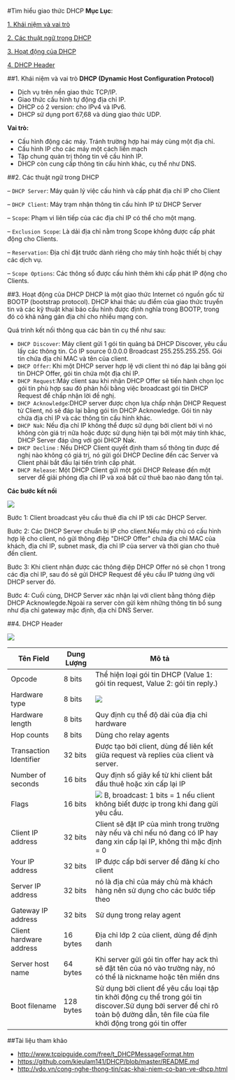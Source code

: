 #Tìm hiểu giao thức DHCP
**Mục Lục**:

[1. Khái niệm và vai trò](#1)

[2. Các thuật ngữ  trong DHCP](#2)

[3. Hoạt động của DHCP](#3)

[4. DHCP Header](#4)

<a name="1"></a>
##1. Khái niệm và vai trò
**DHCP (Dynamic Host Configuration Protocol)**
- Dịch vụ trên nền giao thức TCP/IP.
- Giao thức cấu hình tự động địa chỉ IP.
- DHCP có 2 version: cho IPv4 và IPv6.
- DHCP sử dụng port 67,68 và dùng giao thức UDP.

**Vai trò:**

- Cấu hình động các máy. Tránh trường hợp hai máy cùng một địa chỉ.
- Cấu hình IP cho các máy một cách liền mạch
- Tập chung quản trị thông tin về cấu hình IP.
- DHCP còn cung cấp thông tin cấu hình khác, cụ thể như DNS.

<a name="2"></a>
##2. Các thuật ngữ  trong DHCP

– `DHCP Server`: Máy quản lý việc cấu hình và cấp phát địa chỉ IP cho Client

– `DHCP Client`: Máy trạm nhận thông tin cấu hình IP từ DHCP Server

– `Scope`: Phạm vi liên tiếp của các địa chỉ IP có thể cho một mạng.

– `Exclusion Scope`: Là dải địa chỉ nằm trong Scope không được cấp phát động cho Clients.

– `Reservation`: Địa chỉ đặt trước dành riêng cho máy tính hoặc thiết bị chạy các dịch vụ. 

– `Scope Options`: Các thông số được cấu hình thêm khi cấp phát IP động cho Clients.


<a name="3"></a>
##3. Hoạt động của DHCP
DHCP là một giao thức Internet có nguồn gốc từ BOOTP (bootstrap protocol). DHCP khai thác ưu điểm của giao thức truyền tin và các kỹ thuật khai báo cấu hình được định nghĩa trong BOOTP, trong đó có khả năng gán địa chỉ cho nhiều mạng con.

 Quá trình kết nối thông qua các bản tin cụ thể như sau:
 
- `DHCP Discover`: Máy client gửi 1 gói tin quảng bá DHCP Discover, yêu cầu lấy các thông tin. Có IP source 0.0.0.0 Broadcast 255.255.255.255. Gói tin chứa địa chỉ MAC và tên của client.
- `DHCP Offer`: Khi một DHCP server hợp lệ với client thì nó đáp lại bằng gói tin DHCP Offer, gói tin chứa một địa chỉ IP.
- `DHCP Request`:Máy client sau khi nhận DHCP Offer sẽ tiến hành chọn lọc gói tin phù hợp sau đó phản hồi bằng việc broadcast gói tin DHCP Request để chấp nhận lời đề nghị. 
- `DHCP	Acknowledge`:DHCP server được chọn lựa chấp nhận DHCP Request từ Client, nó sẽ đáp lại bằng gói tin DHCP Acknowledge. Gói tin này chứa địa chỉ IP và các thông tin cấu hình khác.
- `DHCP Nak`: Nếu địa chỉ IP không thể được sữ dụng bởi client bởi vì nó không còn giá trị nữa hoặc được sử dụng hiện tại bởi một máy tính khác, DHCP Server đáp ứng với gói DHCP Nak.
- `DHCP Decline` : Nếu DHCP Client quyết định tham số thông tin được đề nghị nào không có giá trị, nó gửi gói DHCP Decline đến các Server và Client phải bắt đầu lại tiến trình cấp phát.
- `DHCP Release`: Một DHCP Client gửi một gói DHCP Release đến một server để giải phóng địa chỉ IP và xoá bất cứ thuê bao nào đang tồn tại.

**Các bước kết nối**

<img src=http://i.imgur.com/TgLzbJh.png>

Bước 1:  Client broadcast yêu cầu thuê đia chỉ IP tới các DHCP Server.

Bước 2:  Các DHCP Server chuẩn bị IP cho client.Nếu máy chủ có cấu hình hợp lệ cho client, nó gửi thông điệp "DHCP Offer" chứa địa chỉ MAC của khách, địa chỉ IP, subnet mask, địa chỉ IP của server và thời gian cho thuê đến client.

Bước 3:  Khi client nhận được các thông điệp DHCP Offer nó sẽ chọn 1 trong các địa chỉ IP, sau đó sẽ gửi DHCP Request để yêu cầu IP tương ứng với DHCP server đó.

Bước 4: Cuối cùng, DHCP Server xác nhận lại với client bằng thông điệp DHCP Acknowlegde.Ngoài ra server còn gửi kèm những thông tin bổ sung như địa chỉ gateway mặc định, địa chỉ DNS Server.

<a name="4"></a>
##4. DHCP Header

<img src=http://i.imgur.com/AylFtBd.png>

Tên Field | Dung Lượng | Mô tả |
--- | --- | --- |
Opcode | 8 bits | Thể hiện loại gói tin DHCP (Value 1: gói tin request, Value 2: gói tin reply.) |
Hardware type | 8 bits | <img src=http://i.imgur.com/NPkwZOA.png> |
Hardware length | 8 bits | Quy định cụ thể độ dài của địa chỉ hardware |
Hop counts | 8 bits | Dùng cho relay agents |
Transaction Identifier | 32 bits | Được tạo bởi client, dùng để liên kết giữa request và replies của client và server. |
Number of seconds | 16 bits | Quy định số giây kể từ khi client bắt đầu thuê hoặc xin cấp lại IP |
Flags | 16 bits | <img src="http://i.imgur.com/on5i4m8.png" /> B, broadcast: 1 bits = 1 nếu client không biết được ip trong khi đang gửi yêu cầu. |
Client IP address | 32 bits | Client sẽ đặt IP của mình trong trường này nếu và chỉ nếu nó đang có IP hay đang xin cấp lại IP, không thì mặc định = 0 |
Your IP address | 32 bits | IP được cấp bởi server để đăng kí cho client |
Server IP address | 32 bits | nó là địa chỉ của máy chủ mà khách hàng nên sử dụng cho các bước tiếp theo |
Gateway IP address | 32 bits | Sử dụng trong relay agent |
Client hardware address | 16 bytes | Địa chỉ lớp 2 của client, dùng để định danh |
Server host name | 64 bytes | Khi server gửi gói tin offer hay ack thì sẽ đặt tên của nó vào trường này, nó có thể là nickname hoặc tên miền dns |
Boot filename | 128 bytes | Sử dụng bời client để yêu cầu loại tập tin khởi động cụ thể trong gói tin discover.Sử dụng bởi server để chỉ rõ toàn bộ đường dẫn, tên file của file khởi động trong gói tin offer |

##Tài liệu tham khảo

- http://www.tcpipguide.com/free/t_DHCPMessageFormat.htm
- https://github.com/kieulam141/DHCP/blob/master/README.md
- http://vdo.vn/cong-nghe-thong-tin/cac-khai-niem-co-ban-ve-dhcp.html
